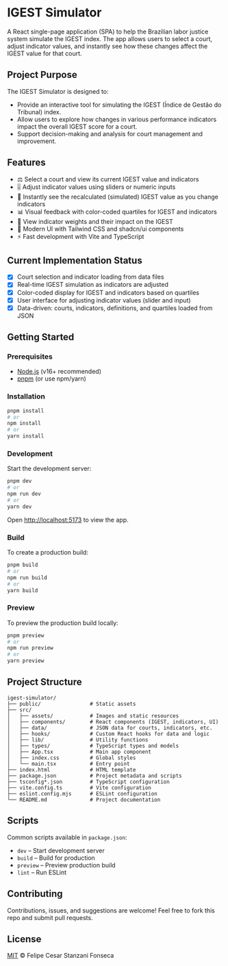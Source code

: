# IGEST Simulator

A React single-page application (SPA) to help the Brazilian labor justice system simulate the IGEST index. The app allows users to select a court, adjust indicator values, and instantly see how these changes affect the IGEST value for that court.

## Project Purpose

The IGEST Simulator is designed to:

- Provide an interactive tool for simulating the IGEST (Índice de Gestão do Tribunal) index.
- Allow users to explore how changes in various performance indicators impact the overall IGEST score for a court.
- Support decision-making and analysis for court management and improvement.

## Features

- ⚖️ Select a court and view its current IGEST value and indicators
- 🎚️ Adjust indicator values using sliders or numeric inputs
- 🔄 Instantly see the recalculated (simulated) IGEST value as you change indicators
- 📊 Visual feedback with color-coded quartiles for IGEST and indicators
- 📝 View indicator weights and their impact on the IGEST
- 💅 Modern UI with Tailwind CSS and shadcn/ui components
- ⚡️ Fast development with Vite and TypeScript

## Current Implementation Status

- [x] Court selection and indicator loading from data files
- [x] Real-time IGEST simulation as indicators are adjusted
- [x] Color-coded display for IGEST and indicators based on quartiles
- [x] User interface for adjusting indicator values (slider and input)
- [x] Data-driven: courts, indicators, definitions, and quartiles loaded from JSON

## Getting Started

### Prerequisites

- [Node.js](https://nodejs.org/) (v16+ recommended)
- [pnpm](https://pnpm.io/) (or use npm/yarn)

### Installation

```bash
pnpm install
# or
npm install
# or
yarn install
```

### Development

Start the development server:

```bash
pnpm dev
# or
npm run dev
# or
yarn dev
```

Open [http://localhost:5173](http://localhost:5173) to view the app.

### Build

To create a production build:

```bash
pnpm build
# or
npm run build
# or
yarn build
```

### Preview

To preview the production build locally:

```bash
pnpm preview
# or
npm run preview
# or
yarn preview
```

## Project Structure

```
igest-simulator/
├── public/                # Static assets
├── src/
│   ├── assets/            # Images and static resources
│   ├── components/        # React components (IGEST, indicators, UI)
│   ├── data/              # JSON data for courts, indicators, etc.
│   ├── hooks/             # Custom React hooks for data and logic
│   ├── lib/               # Utility functions
│   ├── types/             # TypeScript types and models
│   ├── App.tsx            # Main app component
│   ├── index.css          # Global styles
│   └── main.tsx           # Entry point
├── index.html             # HTML template
├── package.json           # Project metadata and scripts
├── tsconfig*.json         # TypeScript configuration
├── vite.config.ts         # Vite configuration
├── eslint.config.mjs      # ESLint configuration
└── README.md              # Project documentation
```

## Scripts

Common scripts available in `package.json`:

- `dev` – Start development server
- `build` – Build for production
- `preview` – Preview production build
- `lint` – Run ESLint

## Contributing

Contributions, issues, and suggestions are welcome! Feel free to fork this repo and submit pull requests.

## License

[MIT](LICENSE) © Felipe Cesar Stanzani Fonseca
